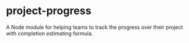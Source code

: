 # project-progress
A Node module for helping teams to track the progress over their project with completion estimating formula.
